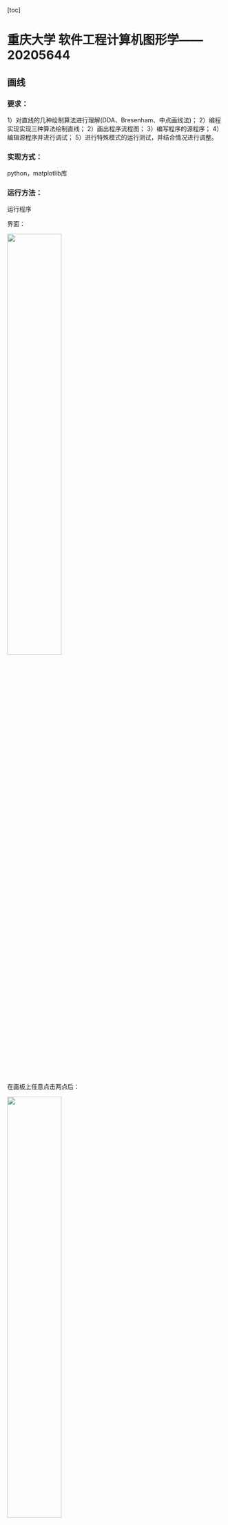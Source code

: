 [toc]

# 重庆大学 软件工程计算机图形学——20205644

## 画线

### 要求：

1）对直线的几种绘制算法进行理解(DDA、Bresenham、中点画线法)；
2）编程实现实现三种算法绘制直线；
2）画出程序流程图；
3）编写程序的源程序；
4）编辑源程序并进行调试；
5）进行特殊模式的运行测试，并结合情况进行调整。

### 实现方式：

python，matplotlib库

### 运行方法：

运行程序

界面：

<img src="https://github.com/Leevan001/ComputerGraphics_CQU/blob/main/pics/linepre1.png?raw=true" width="50%" height="50%"  />

在画板上任意点击两点后：

<img src="https://github.com/Leevan001/ComputerGraphics_CQU/blob/main/pics/linepre2.png?raw=true" width="50%" height="50%"  />



关闭当前窗口后按住ctrl继续作图，按住shift退出程序

## 画圆&椭圆

### 要求：

1）实现绘制圆的中点算法和Bresenham算法。
2）实现绘制椭圆的中点算法。

### 实现方式：

python，matplotlib库

### 运行方法：

圆的运行界面：

<img src="https://github.com/Leevan001/ComputerGraphics_CQU/blob/main/pics/circle_pre1.png?raw=true" width="50%" height="50%"  />

任意点击两点，第一个点时圆心，第二个是半径

<img src="https://github.com/Leevan001/ComputerGraphics_CQU/blob/main/pics/circle_pre2%20-%20%E5%89%AF%E6%9C%AC.png?raw=true" width="50%" height="50%"  />

关闭当前窗口后按住ctrl继续作图，按住shift退出程序

椭圆运行界面：

<img src="https://github.com/Leevan001/ComputerGraphics_CQU/blob/main/pics/ellipse_pre1.png?raw=true" width="50%" height="50%"  />

点击两点（椭圆的两个焦点），再点击一点（椭圆上的任意一点），三点确定一个椭圆

<img src="https://github.com/Leevan001/ComputerGraphics_CQU/blob/main/pics/ellipse_pre2.png?raw=true" width="50%" height="50%"  />

关闭当前窗口后按住ctrl继续作图，按住shift退出程序

## 填充算法

### 要求：

1）实现多边形扫描线算法和种子填充法。

### 实现方式：

js，convas

### 运行方式：

#### 扫描线算法

点击html文件，用chrome打开

运行页面：

<img src="https://github.com/Leevan001/ComputerGraphics_CQU/blob/main/pics/filling_1.png?raw=true" width="50%" height="50%"  />

点击确定边界

<img src="https://github.com/Leevan001/ComputerGraphics_CQU/blob/main/pics/filling2.png?raw=true" width="50%" height="50%"  />

点击开始填充，会自动闭合图形并填充

<img src="https://github.com/Leevan001/ComputerGraphics_CQU/blob/main/pics/filling3.png?raw=true" width="50%" height="50%"  />

使用开发者工具，查看AET和NET

<img src="https://github.com/Leevan001/ComputerGraphics_CQU/blob/main/pics/filling4.png?raw=true"   />



#### 种子填充算法：

运行界面：

<img src="https://github.com/Leevan001/ComputerGraphics_CQU/blob/main/pics/filling5.png?raw=true"   />

先确定边界，点击闭合图形，首尾相连

此时也可以继续添加多边形

或者点击图形设置种子点之后再点击填充button

运行速度较慢（四联通算法）（扫描线种子填充算法为舍友在四联通基础上进行的改动）

## 直线裁剪算法

### 要求：

实现直线和多边形的裁剪。

### 实现方式：

js，convas

### Cohen-Sutherland算法：

#### 算法：

<img src="https://github.com/Leevan001/ComputerGraphics_CQU/blob/main/pics/Cohen-sutherland.jpg?raw=true" width="90%" height="50%"  />

#### 运行效果：

首先画很多线段

<img src="https://github.com/Leevan001/ComputerGraphics_CQU/blob/main/pics/cspre1.png?raw=true" width="50%" height="50%"  />

点击创建方块按钮，点击矩形对角两个点选择矩形区域

之后点击进行裁剪按钮

<img src="https://github.com/Leevan001/ComputerGraphics_CQU/blob/main/pics/cspre2.png?raw=true" width="50%" height="50%"  />

打开开发者工具

<img src="https://github.com/Leevan001/ComputerGraphics_CQU/blob/main/pics/cspre3.png?raw=true" width="50%" height="50%"  />

查看相关信息

### Midpoint Subdivision Line Clipping算法：

#### 原理：



* 1、将直线的两端点P1、P2编码得：C1、C2；
* 2、判别
  根据C1和C2的具体值，可以有三种情况：
  - （1）C1=C2＝0，表明两端点全在窗口内，因而整个线段也在窗内，
              应予保留。
  - （2）C1&C2≠0，表明两端点必定处于某一边界的同一外侧，因而整个线段 
              全在窗外，应予舍弃。
  - （3）不属于上面两种情况，均需要求交点。
* 求交点
  - （1）令窗外端点为P1，如果窗外点不是P1，则P1和P2交换端点；
  - （2）保留窗内端点P2到暂存器里；
  - （3）对P1编码为C1；
  - （4）用中点公式求出中点 ，并编码得C；
  - （5）按照中点算法的求交规则：
    - 若P1和P同侧，移动P1点；if((C1&C)!=0)　P1=P;
    - 否则，移动P2点。 　　      else　　　　　 P2=P;
  - （6）流程转（3），直到P1和P2相差一个单位时：令交点为P2，取
         出暂存器的端点赋给P1，然后转向流程1。

#### 运行：

同上

<img src="https://github.com/Leevan001/ComputerGraphics_CQU/blob/main/pics/mspre1.png?raw=true" width="50%" height="50%"  />

## 文件目录

```
│  README.md
│  
├─20205644_filling
│  ├─扫描线填充算法
│  │      index.html
│  │      learning.js
│  │      
│  ├─种子填充算法
│  │      index.html
│  │      seed_filling.js
│  │      
│  └─种子填充算法 - 扫描线
│          index.html
│          seed_filling.js
│          
├─circlr&ellipse
│      my_ ellipse.py
│      my_circle.py
│      
├─draw_line
│      my_Line2.0.py
│      
├─line_Cut
│  ├─line_cutCohen-Sutherland
│  │      index.html
│  │      line_cut.js
│  │      
│  └─Midpoint Subdivision Line Clipping
│          index.html
│          Midpoint SubdivisionLineClipping.js
│          
├─pics
│      circle_pre1 - 副本.png
│      circle_pre1.png
│      circle_pre2 - 副本.png
│      circle_pre2.png
│      Cohen-sutherland.jpg
│      cspre1.png
│      cspre2.png
│      cspre3.png
│      ellipse_pre1 - 副本.png
│      ellipse_pre1.png
│      ellipse_pre2 - 副本.png
│      ellipse_pre2.png
│      filling2.png
│      filling3.png
│      filling4.png
│      filling5.png
│      filling_1.png
│      linepre1.png
│      linepre2.png
│      mspre1.png
│      
└─Polygon clipping
    └─Weiler-Atherton
```



























